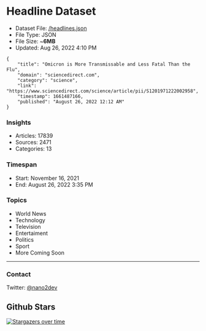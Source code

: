 # Headline Dataset

- Dataset File: [/headlines.json](https://raw.githubusercontent.com/fwd/news/master/headlines.json) 
- File Type: JSON
- File Size: ~**6MB**
- Updated: Aug 26, 2022 4:10 PM

```
{
    "title": "Omicron is More Transmissable and Less Fatal Than the Flu",
    "domain": "sciencedirect.com",
    "category": "science",
    "link": "https://www.sciencedirect.com/science/article/pii/S1201971222002958",
    "timestamp": 1661487166,
    "published": "August 26, 2022 12:12 AM"
}
```

### Insights

- Articles: 17839
- Sources: 2471
- Categories: 13

### Timespan

- Start: November 16, 2021
- End: August 26, 2022 3:35 PM

### Topics

- World News
- Technology
- Television
- Entertaiment
- Politics
- Sport
- More Coming Soon

---

### Contact 

Twitter: [@nano2dev](https://twitter.com/nano2dev)

## Github Stars

[![Stargazers over time](https://starchart.cc/fwd/news.svg)](https://starchart.cc/fwd/news)
	